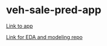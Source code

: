 # veh-sale-pred-app

[Link to app](https://vehicle-pricepred.herokuapp.com/)

[Link for EDA and modeling repo](https://github.com/MichaelBryantDS/veh-sale-pred)



